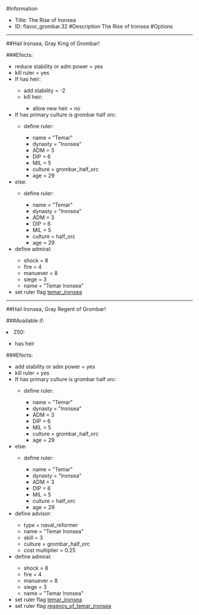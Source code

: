 #Information
 - Title: The Rise of Ironsea
 - ID: flavor_grombar.32
#Description
The Rise of Ironsea
#Options

___
##Hail Ironsea, Gray King of Grombar!

###Efects:<ul><li>reduce stability or adm power = yes</li><li>kill ruler = yes</li><li>If has heir:</li><ul><li>add stability = -2</li><li>kill heir:</li><ul><li>allow new heir = no</li></ul></ul><li>If has primary culture is grombar half orc:</li><ul><li>define ruler:</li><ul><li>name = "Temar"</li><li>dynasty = "Ironsea"</li><li>ADM = 3</li><li>DIP = 6</li><li>MIL = 5</li><li>culture = grombar_half_orc</li><li>age = 29</li></ul></ul><li>else:</li><ul><li>define ruler:</li><ul><li>name = "Temar"</li><li>dynasty = "Ironsea"</li><li>ADM = 3</li><li>DIP = 6</li><li>MIL = 5</li><li>culture = half_orc</li><li>age = 29</li></ul></ul><li>define admiral:</li><ul><li>shock = 8</li><li>fire = 4</li><li>manuever = 8</li><li>siege = 3</li><li>name = "Temar Ironsea"</li></ul><li>set ruler flag [temar_ironsea](../flags/temar_ironsea.md)</li></ul>

___
##Hail Ironsea, Gray Regent of Grombar!

###Available if:
<li>Z50:</li><ul><li>has heir</li></ul>

###Efects:<ul><li>add stability or adm power = yes</li><li>kill ruler = yes</li><li>If has primary culture is grombar half orc:</li><ul><li>define ruler:</li><ul><li>name = "Temar"</li><li>dynasty = "Ironsea"</li><li>ADM = 3</li><li>DIP = 6</li><li>MIL = 5</li><li>culture = grombar_half_orc</li><li>age = 29</li></ul></ul><li>else:</li><ul><li>define ruler:</li><ul><li>name = "Temar"</li><li>dynasty = "Ironsea"</li><li>ADM = 3</li><li>DIP = 6</li><li>MIL = 5</li><li>culture = half_orc</li><li>age = 29</li></ul></ul><li>define advisor:</li><ul><li>type = naval_reformer</li><li>name = "Temar Ironsea"</li><li>skill = 3</li><li>culture = grombar_half_orc</li><li>cost multiplier = 0.25</li></ul><li>define admiral:</li><ul><li>shock = 8</li><li>fire = 4</li><li>manuever = 8</li><li>siege = 3</li><li>name = "Temar Ironsea"</li></ul><li>set ruler flag [temar_ironsea](../flags/temar_ironsea.md)</li><li>set ruler flag [regency_of_temar_ironsea](../flags/regency_of_temar_ironsea.md)</li></ul>
